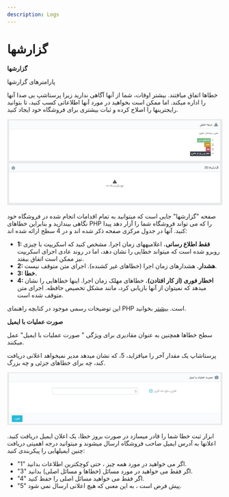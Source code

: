 ```yaml
---
description: Logs
---
```


# گزارشها

**گزارشها**

پارامترهای گزارشها

خطاها اتفاق میافتند. بیشتر اوقات، شما از آنها آگاهی ندارید زیرا پرستاشپ بی صدا آنها را اداره میکند. اما ممکن است بخواهید در مورد آنها اطلاعاتی کسب کنید، تا بتوانید رایجترینها را اصلاح کرده و ثبات بیشتری برای فروشگاه خود ایجاد کنید.

![](../../../.gitbook/assets/0%20%2869%29.png)

صفحه "گزارشها" جایی است که میتوانید به تمام اقدامات انجام شده در فروشگاه خود نگاهی بیندازید و بنابراین خطاهای PHP را که می تواند فروشگاه شما را آزار دهد پیدا کنید. آنها در جدول مرکزی صفحه ذکر شده اند و در 4 سطح ارائه شده اند:

* **1: فقط اطلاع رسانی.** اعلامیههای زمان اجرا. مشخص کنید که اسکریپت با چیزی روبرو شده است که میتواند خطایی را نشان دهد، اما در روند عادی اجرای اسکریپت نیز ممکن است اتفاق بیفتد.
* **2: هشدار.** هشدارهای زمان اجرا \(خطاهای غیر کشنده\). اجرای متن متوقف نیست.
* **3: خطا.**
* **4: اخطار فوری \(از کار افتادن\).** خطاهای مهلک زمان اجرا. اینها خطاهایی را نشان میدهد که نمیتوان از آنها بازیابی کرد، مانند مشکل تخصیص حافظه. اجرای متن متوقف شده است.

این توضیحات رسمی موجود در کتابچه راهنمای PHP است. [بیشتر](http://www.php.net/manual/fa/errorfunc.constants.php) بخوانید.

**صورت عملیات با ایمیل**

سطح خطاها همچنین به عنوان مقادیری برای ویژگی " صورت عملیات با ایمیل" عمل میکنند.

پرستاشاپ یک مقدار آخر را میافزاید، 5، که نشان میدهد مدیر نمیخواهد اعلانی دریافت کند، چه برای خطاهای جزئی و چه بزرگ.

![](../../../.gitbook/assets/1%20%2844%29.png)

ابزار ثبت خطا شما را قادر میسازد در صورت بروز خطا، یک اعلان ایمیل دریافت کنید. اعلانها به آدرس ایمیل صاحب فروشگاه ارسال میشوند و میتوانید درجه اهمیتی دریافت چنین ایمیلهایی را پیکربندی کنید:

* "1" اگر می خواهید در مورد همه چیز ، حتی کوچکترین اطلاعات بدانید.
* "3" اگر فقط می خواهید در مورد مسائل \(خطاها و مسائل اصلی\) بدانید.
* "4" اگر فقط می خواهید مسائل اصلی را حفظ کنید.
* "5" پیش فرض است ، به این معنی که هیچ اعلانی ارسال نمی شود.

